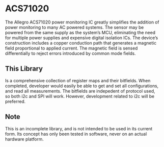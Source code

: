 # ACS71020
The Allegro ACS71020 power monitoring IC greatly simplifies
the addition of power monitoring to many AC powered systems.
The sensor may be powered from the same supply as the
system’s MCU, eliminating the need for multiple power supplies
and expensive digital isolation ICs. The device’s construction
includes a copper conduction path that generates a magnetic field
proportional to applied current. The magnetic field is sensed
differentially to reject errors introduced by common mode fields.

## This Library
Is a comprehensive collection of register maps and their bitfields. 
When completed, developer would easily be able to get and set all
configurations, and read all measurements. The bitfields are indepedent
of protocol used, so both i2c and SPI will work. However, development
related to i2c will be preferred.

## Note
This is an incomplete library, and is not intended to be used in
its current form. Its concept has only been tested in software, never on
an actual hardware platform.